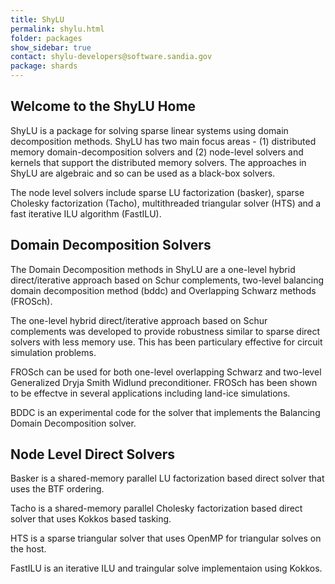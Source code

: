 ```yaml
---
title: ShyLU
permalink: shylu.html
folder: packages
show_sidebar: true
contact: shylu-developers@software.sandia.gov
package: shards
---
```


## Welcome to the ShyLU Home

ShyLU is a package for solving sparse linear systems using domain decomposition methods. ShyLU has two main focus areas - 
(1) distributed memory domain-decomposition solvers and (2) node-level solvers and kernels that support the distributed memory solvers. The approaches in ShyLU are algebraic and so can be used as a black-box solvers.

The node level solvers include sparse LU factorization (basker), sparse Cholesky factorization (Tacho), multithreaded triangular solver (HTS) and a fast iterative ILU algorithm (FastILU).

## Domain Decomposition Solvers

The Domain Decomposition methods in ShyLU are a one-level hybrid direct/iterative approach based on Schur complements, two-level balancing domain decomposition method (bddc) and Overlapping Schwarz methods (FROSch). 

The one-level hybrid direct/iterative approach based on Schur complements was developed to provide robustness similar to sparse direct solvers with less memory use. This has been particulary effective for circuit simulation problems.

FROSch can be used for both one-level overlapping Schwarz and two-level Generalized Dryja Smith Widlund preconditioner. FROSch has been shown to be effectve in several applications including land-ice simulations.

BDDC is an experimental code for the solver that implements the Balancing Domain Decomposition solver.

## Node Level Direct Solvers

Basker is a shared-memory parallel LU factorization based direct solver that uses the BTF ordering.

Tacho is a shared-memory parallel Cholesky factorization based direct solver that uses Kokkos based tasking.

HTS is a sparse triangular solver that uses OpenMP for triangular solves on the host.

FastILU is an iterative ILU and traingular solve implementaion using Kokkos.



